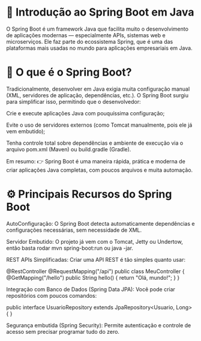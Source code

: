 # 🌱 Introdução ao Spring Boot em Java

O Spring Boot é um framework Java que facilita muito o desenvolvimento de aplicações modernas — especialmente APIs, sistemas web e microserviços.
Ele faz parte do ecossistema Spring, que é uma das plataformas mais usadas no mundo para aplicações empresariais em Java.

# 🚀 O que é o Spring Boot?

Tradicionalmente, desenvolver em Java exigia muita configuração manual (XML, servidores de aplicação, dependências, etc.).
O Spring Boot surgiu para simplificar isso, permitindo que o desenvolvedor:

Crie e execute aplicações Java com pouquíssima configuração;

Evite o uso de servidores externos (como Tomcat manualmente, pois ele já vem embutido);

Tenha controle total sobre dependências e ambiente de execução via o arquivo pom.xml (Maven) ou build.gradle (Gradle).

Em resumo:
👉 Spring Boot é uma maneira rápida, prática e moderna de criar aplicações Java completas, com poucos arquivos e muita automação.

# ⚙️ Principais Recursos do Spring Boot

AutoConfiguração:
O Spring Boot detecta automaticamente dependências e configurações necessárias, sem necessidade de XML.

Servidor Embutido:
O projeto já vem com o Tomcat, Jetty ou Undertow, então basta rodar mvn spring-boot:run ou java -jar.

REST APIs Simplificadas:
Criar uma API REST é tão simples quanto usar:

@RestController
@RequestMapping("/api")
public class MeuController {
    @GetMapping("/hello")
    public String hello() {
        return "Olá, mundo!";
    }
}


Integração com Banco de Dados (Spring Data JPA):
Você pode criar repositórios com poucos comandos:

public interface UsuarioRepository extends JpaRepository<Usuario, Long> { }


Segurança embutida (Spring Security):
Permite autenticação e controle de acesso sem precisar programar tudo do zero.
